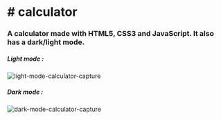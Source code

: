 <h1># calculator</h1>
<h3> A calculator made with HTML5, CSS3 and JavaScript. It also has a dark/light mode.</h3>

<h5> Light mode : </h5>

![light-mode-calculator-capture](https://user-images.githubusercontent.com/65367714/166559935-c5ff0a8e-b8fd-4aa0-ae6e-b22bdbb1aabc.JPG)


<h5> Dark mode : </h5>

![dark-mode-calculator-capture](https://user-images.githubusercontent.com/65367714/166559982-f90ef7dc-06b4-4d34-a599-4584d91b9037.JPG)






